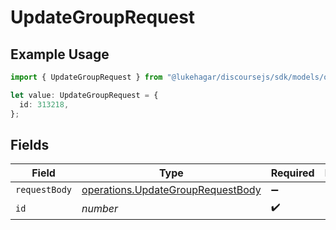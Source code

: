 # UpdateGroupRequest

## Example Usage

```typescript
import { UpdateGroupRequest } from "@lukehagar/discoursejs/sdk/models/operations";

let value: UpdateGroupRequest = {
  id: 313218,
};
```

## Fields

| Field                                                                                         | Type                                                                                          | Required                                                                                      | Description                                                                                   |
| --------------------------------------------------------------------------------------------- | --------------------------------------------------------------------------------------------- | --------------------------------------------------------------------------------------------- | --------------------------------------------------------------------------------------------- |
| `requestBody`                                                                                 | [operations.UpdateGroupRequestBody](../../../sdk/models/operations/updategrouprequestbody.md) | :heavy_minus_sign:                                                                            | N/A                                                                                           |
| `id`                                                                                          | *number*                                                                                      | :heavy_check_mark:                                                                            | N/A                                                                                           |